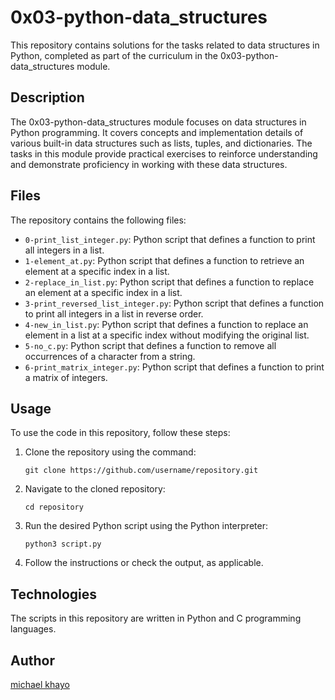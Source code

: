 # 0x03-python-data_structures

This repository contains solutions for the tasks related to data structures in Python, completed as part of the curriculum in the 0x03-python-data_structures module.

## Description

The 0x03-python-data_structures module focuses on data structures in Python programming. It covers concepts and implementation details of various built-in data structures such as lists, tuples, and dictionaries. The tasks in this module provide practical exercises to reinforce understanding and demonstrate proficiency in working with these data structures.

## Files

The repository contains the following files:

- `0-print_list_integer.py`: Python script that defines a function to print all integers in a list.
- `1-element_at.py`: Python script that defines a function to retrieve an element at a specific index in a list.
- `2-replace_in_list.py`: Python script that defines a function to replace an element at a specific index in a list.
- `3-print_reversed_list_integer.py`: Python script that defines a function to print all integers in a list in reverse order.
- `4-new_in_list.py`: Python script that defines a function to replace an element in a list at a specific index without modifying the original list.
- `5-no_c.py`: Python script that defines a function to remove all occurrences of a character from a string.
- `6-print_matrix_integer.py`: Python script that defines a function to print a matrix of integers.

## Usage

To use the code in this repository, follow these steps:

1. Clone the repository using the command:

   ```
   git clone https://github.com/username/repository.git
   ```

1. Navigate to the cloned repository:

   ```
   cd repository
   ```

1. Run the desired Python script using the Python interpreter:

   ```
   python3 script.py
   ```

1. Follow the instructions or check the output, as applicable.

## Technologies

The scripts in this repository are written in Python and C programming languages.

## Author

[michael khayo](https://github.com/khayo254)
